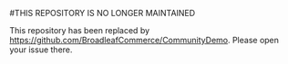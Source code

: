 #THIS REPOSITORY IS NO LONGER MAINTAINED

This repository has been replaced by https://github.com/BroadleafCommerce/CommunityDemo. Please open your issue there.
